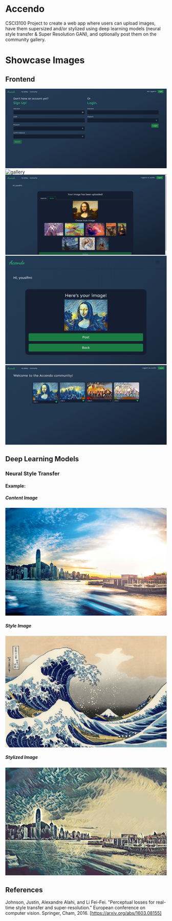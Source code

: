 # Accendo

CSCI3100 Project to create a web app where users can upload images, have them supersized and/or stylized using deep learning models (neural style transfer & Super Resolution GAN), and optionally post them on the community gallery.

# Showcase Images

## Frontend

![login](/showcase_images/login-signup.PNG)
![gallery](/showcase_images/gallery.PNG)
![stylize](/showcase_images/Stylize.PNG)
![successful_stylize](/showcase_images/successful_stylize.PNG)
![community](/showcase_images/community.PNG)

## Deep Learning Models

### Neural Style Transfer

#### Example:

##### Content Image

![content](/showcase_images/MLmodel/hong_kong.jpg)

##### Style Image

![style](/showcase_images/MLmodel/wave.jpg)

##### Stylized Image

![output](/showcase_images/MLmodel/output.jpg)

## References
Johnson, Justin, Alexandre Alahi, and Li Fei-Fei. "Perceptual losses for real-time style transfer and super-resolution." European conference on computer vision. Springer, Cham, 2016. [https://arxiv.org/abs/1603.08155]
